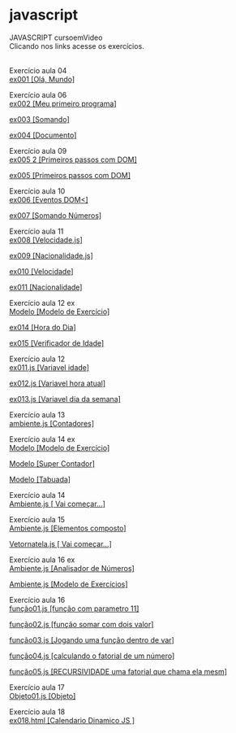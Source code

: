 # javascript
 JAVASCRIPT  cursoemVideo<br> 
 Clicando nos links acesse os exercícios.<br><br>

 Exercício aula 04<br>
 <a href="https://abraao2030.github.io/javascript/aula 04/ex001.html"  target="_blank" rel="external">ex001 [Olá, Mundo]</a><br>

Exercício aula 06<br>
<a href="https://abraao2030.github.io/javascript/aula 06/ex002.html"  target="_blank" rel="external">ex002 [Meu primeiro programa]</a><br>

<a href="https://abraao2030.github.io/javascript/aula 06/ex003.html"  target="_blank" rel="external">ex003 [Somando]</a><br>

<a href="https://abraao2030.github.io/javascript/aula 06/ex004.html"  target="_blank" rel="external">ex004 [Documento]</a><br>

Exercício aula 09<br>
<a href="https://abraao2030.github.io/javascript/aula 09/ex005 2.html"  target="_blank" rel="external">ex005 2 [Primeiros passos com DOM]</a><br>

<a href="https://abraao2030.github.io/javascript/aula 09/ex005.html"  target="_blank" rel="external">ex005 [Primeiros passos com DOM]</a><br>

Exercício aula 10<br>
<a href="https://abraao2030.github.io/javascript/aula 10/ex006.html"  target="_blank" rel="external">ex006 [Eventos DOM<]</a><br>

<a href="https://abraao2030.github.io/javascript/aula 10/ex007.html"  target="_blank" rel="external">ex007 [Somando Números]</a><br>

Exercício aula 11<br>
<a href="https://abraao2030.github.io/javascript/aula 11/ex008.js"  target="_blank" rel="external">ex008 [Velocidade.js]</a><br>

<a href="https://abraao2030.github.io/javascript/aula 11/ex009.js"  target="_blank" rel="external">ex009 [Nacionalidade.js]</a><br>

<a href="https://abraao2030.github.io/javascript/aula 11/ex010.html"  target="_blank" rel="external">ex010 [Velocidade]</a><br>

<a href="https://abraao2030.github.io/javascript/aula 11/ex011.html"  target="_blank" rel="external">ex011 [Nacionalidade]</a><br>

Exercício aula 12 ex<br>
<a href="https://abraao2030.github.io/javascript/aula 12 ex/Modelo/modelo.html"  target="_blank" rel="external">Modelo  [Modelo de Exercício]</a><br>

<a href="https://abraao2030.github.io/javascript/aula 12 ex/ex014/modelo.html"  target="_blank" rel="external">ex014  [Hora do Dia]</a><br>

<a href="https://abraao2030.github.io/javascript/aula 12 ex/ex015/modelo.html"  target="_blank" rel="external">ex015  [Verificador de Idade]</a><br>

Exercício aula 12 <br>
<a href="https://abraao2030.github.io/javascript/aula 12/ex011.js"  target="_blank" rel="external"> ex011.js  [Variavel idade]</a><br>

<a href="https://abraao2030.github.io/javascript/aula 12/ex012.js"  target="_blank" rel="external"> ex012.js  [Variavel hora atual]</a><br>

<a href="https://abraao2030.github.io/javascript/aula 12/ex013.js"  target="_blank" rel="external"> ex013.js  [Variavel dia da semana]</a><br>

Exercício aula 13 <br>
<a href="https://abraao2030.github.io/javascript/aula 13/ambiente.js"  target="_blank" rel="external"> ambiente.js  [Contadores]</a><br>

Exercício aula 14 ex<br>
<a href="https://abraao2030.github.io/javascript/aula 14 ex/Modelo/modelo.html"  target="_blank" rel="external"> Modelo  [Modelo de Exercício]</a><br>

<a href="https://abraao2030.github.io/javascript/aula 14 ex/ex016/modelo.html"  target="_blank" rel="external"> Modelo  [Super Contador]</a><br>

<a href="https://abraao2030.github.io/javascript/aula 14 ex/ex017/modelo.html"  target="_blank" rel="external"> Modelo  [Tabuada]</a><br>

Exercício aula 14<br>
<a href="https://abraao2030.github.io/javascript/aula 14/ambiente.js"  target="_blank" rel="external"> Ambiente.js  [ Vai começar...]</a><br>

Exercício aula 15<br>
<a href="https://abraao2030.github.io/javascript/aula 15/ambiente.js"  target="_blank" rel="external"> Ambiente.js  [Elementos composto]</a><br>

<a href="https://abraao2030.github.io/javascript/aula 15/vetornatela.js"  target="_blank" rel="external"> Vetornatela.js  [ Vai começar...]</a><br>

Exercício aula 16 ex<br>
<a href="https://abraao2030.github.io/javascript/aula 16 ex/ex018/modelo.html"  target="_blank" rel="external"> Ambiente.js  [Analisador de Números]</a><br>

<a href="https://abraao2030.github.io/javascript/aula 16 ex/modelo/modelo.html"  target="_blank" rel="external"> Ambiente.js  [Modelo de Exercícios]</a><br>

Exercício aula 16<br>
<a href="https://abraao2030.github.io/javascript/aula 16/função01.js"  target="_blank" rel="external"> função01.js  [função com parametro 11]</a><br>

<a href="https://abraao2030.github.io/javascript/aula 16/função02.js"  target="_blank" rel="external"> função02.js  [função somar com dois valor]</a><br>

<a href="https://abraao2030.github.io/javascript/aula 16/função03.js"  target="_blank" rel="external"> função03.js  [Jogando uma função dentro de var]</a><br>

<a href="https://abraao2030.github.io/javascript/aula 16/função04.js"  target="_blank" rel="external"> função04.js  [calculando o fatorial de um número]</a><br>

<a href="https://abraao2030.github.io/javascript/aula 16/função05.js"  target="_blank" rel="external"> função05.js  [RECURSIVIDADE uma fatorial que chama ela mesm]</a><br>

Exercício aula 17<br>
<a href="https://abraao2030.github.io/javascript/aula 17/objeto01.js"  target="_blank" rel="external"> Objeto01.js  [Objeto]</a><br>


Exercício aula 18<br>
<a href="https://abraao2030.github.io/javascript/aula 18/ex018.html"  target="_blank" rel="external"> ex018.html  [Calendario Dinamico JS ]</a><br>


